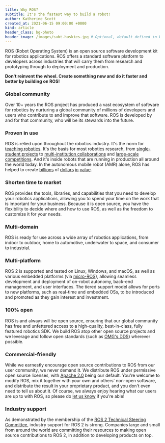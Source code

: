 ```yaml
---
title: Why ROS?
subtitle: It's the fastest way to build a robot!
author: Katherine Scott
created_at: 2021-06-15 09:00:00 +0000
kind: article
header_class: bg-photo
header_image: /images/subt-huskies.jpg # Optional, default defined in blog layout
---
```


ROS (Robot Operating System) is an open source software development kit for
robotics applications. ROS offers a standard software platform to developers
across industries that will carry them from research and prototyping through to
deployment and production.

**Don't reinvent the wheel. Create something new and do it faster and better by building on ROS!**

### Global community

Over 10+ years the ROS project has produced a vast ecosystem of software for
robotics by nurturing a global community of millions of developers and users
who contribute to and improve that software. ROS is developed by and for that
community, who will be its stewards into the future.

### Proven in use

ROS is relied upon throughout the robotics industry. It's the norm for
[teaching robotics](http://wiki.ros.org/Courses). It's the basis for most
robotics research, from [single-student
projects](https://www.makr.org/2021/scorpio) to [multi-institution
collaborations](http://swarms.eu) and [large-scale
competitions](https://www.subtchallenge.com/). And it's inside robots that are
running in production all around the world today. In the autonomous mobile
robot (AMR) alone, ROS has helped to create
[billions](https://locusrobotics.com/our_news/meet-the-newest-robotics-unicorn-locus-robotics-raises-150-million-at-a-1-billion-valuation-on-surging-e-commerce-sales/)
of
[dollars](https://investors.teradyne.com/news-releases/news-release-details/teradyne-and-mobile-industrial-robots-mir-announce-teradynes/)
[in](https://news.shopify.com/shopify-to-acquire-6-river-systems#)
[value](https://www.zebra.com/us/en/about-zebra/newsroom/press-releases/2021/zebra-technologies-to-acquire-fetch-robotics.html).

### Shorten time to market

ROS provides the tools, libraries, and capabilities that you need to develop
your robotics applications, allowing you to spend your time on the work that is
important for your business. Because it is open source, you have the
flexibility to decide where and how to use ROS, as well as the freedom to
customize it for your needs.

### Multi-domain

ROS is ready for use across a wide array of robotics applications, from indoor
to outdoor, home to automotive, underwater to space, and consumer to
industrial.

### Multi-platform

ROS 2 is supported and tested on Linux, Windows, and macOS, as well as various
embedded platforms (via [micro-ROS](https://micro.ros.org/)), allowing seamless
development and deployment of on-robot autonomy, back-end management, and user
interfaces. The tiered support model allows for ports to new platforms, such as
real-time and embedded OSs, to be introduced and promoted as they gain interest
and investment.

### 100% open

ROS is and always will be open source, ensuring that our global community has
free and unfettered access to a high-quality, best-in-class, fully featured
robotics SDK. We build ROS atop other open source projects and we leverage and
follow open standards (such as [OMG's
DDS](https://design.ros2.org/articles/ros_on_dds.html)) wherever possible.

### Commercial-friendly

While we earnestly encourage open source contributions to ROS from our user
community, we never demand it. We distribute ROS under permissive open source
licenses, with [Apache 2.0](https://www.apache.org/licenses/LICENSE-2.0.html)
being our default. You're welcome to modify ROS, mix it together with your own
and others' non-open software, and distribute the result in your proprietary
product, and you don't even need to tell us about it. Of course, we always
enjoy hearing what our users are up to with ROS, so please do [let us
know](https://discourse.ros.org/c/ros-projects) if you're able!


### Industry support

As demonstrated by the membership of the [ROS 2 Technical Steering
Committee](https://docs.ros.org/en/rolling/Governance.html), industry support
for ROS 2 is strong.  Companies large and small from around the world are
committing their resources to making open source contributions to ROS 2, in
addition to developing products on top.
